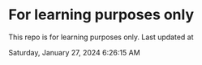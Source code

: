 # For learning purposes only
This repo is for learning purposes only.
Last updated at

Saturday, January 27, 2024 6:26:15 AM

